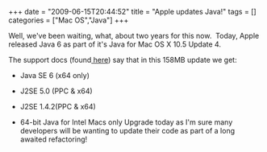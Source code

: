 +++
date = "2009-06-15T20:44:52"
title = "Apple updates Java!"
tags = []
categories = ["Mac OS","Java"]
+++

Well, we've been waiting, what, about two years for this now.  Today, Apple released Java 6 as part of it's Java for Mac OS X 10.5 Update 4.

The support docs (found[ here][1]) say that in this 158MB update we get:

* Java SE 6 (x64 only)
* J2SE 5.0 (PPC &amp; x64)
* J2SE 1.4.2(PPC &amp; x64)
* 64-bit Java for Intel Macs only
Upgrade today as I'm sure many developers will be wanting to update their code as part of a long awaited refactoring!

  [1]: http://support.apple.com/kb/HT3581
